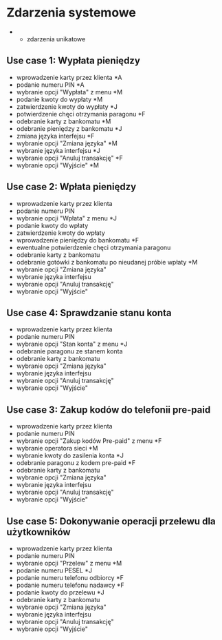 Zdarzenia systemowe
===================

* - zdarzenia unikatowe

Use case 1: Wypłata pieniędzy
-----------------

  - wprowadzenie karty przez klienta *A
  - podanie numeru PIN *A
  - wybranie opcji "Wypłata" z menu *M
  - podanie kwoty do wypłaty *M
  - zatwierdzenie kwoty do wypłaty *J
  - potwierdzenie chęci otrzymania paragonu *F
  - odebranie karty z bankomatu *M
  - odebranie pieniędzy z bankomatu *J
  - zmiana języka interfejsu *F
  - wybranie opcji "Zmiana języka" *M
  - wybranie języka interfejsu *J
  - wybranie opcji "Anuluj transakcję" *F
  - wybranie opcji "Wyjście" *M

Use case 2: Wpłata pieniędzy
-----------------

  - wprowadzenie karty przez klienta
  - podanie numeru PIN
  - wybranie opcji "Wpłata" z menu *J
  - podanie kwoty do wpłaty
  - zatwierdzenie kwoty do wpłaty
  - wprowadzenie pieniędzy do bankomatu *F
  - ewentualne potwierdzenie chęci otrzymania paragonu
  - odebranie karty z bankomatu
  - odebranie gotówki z bankomatu po nieudanej próbie wpłaty *M
  - wybranie opcji "Zmiana języka"
  - wybranie języka interfejsu
  - wybranie opcji "Anuluj transakcję"
  - wybranie opcji "Wyjście"

Use case 4: Sprawdzanie stanu konta
-----------------

  - wprowadzenie karty przez klienta
  - podanie numeru PIN
  - wybranie opcji "Stan konta" z menu *J
  - odebranie paragonu ze stanem konta
  - odebranie karty z bankomatu
  - wybranie opcji "Zmiana języka"
  - wybranie języka interfejsu
  - wybranie opcji "Anuluj transakcję"
  - wybranie opcji "Wyjście"
 
Use case 3: Zakup kodów do telefonii pre-paid
-----------------

  - wprowadzenie karty przez klienta
  - podanie numeru PIN
  - wybranie opcji "Zakup kodów Pre-paid" z menu *F
  - wybranie operatora sieci *M
  - wybranie kwoty do zasilenia konta *J
  - odebranie paragonu z kodem pre-paid *F
  - odebranie karty z bankomatu
  - wybranie opcji "Zmiana języka"
  - wybranie języka interfejsu
  - wybranie opcji "Anuluj transakcję"
  - wybranie opcji "Wyjście"

Use case 5: Dokonywanie operacji przelewu dla użytkowników
-----------------

  - wprowadzenie karty przez klienta
  - podanie numeru PIN
  - wybranie opcji "Przelew" z menu *M
  - podanie numeru PESEL *J
  - podanie numeru telefonu odbiorcy *F
  - podanie numeru telefonu nadawcy *F
  - podanie kwoty do przelewu *J
  - odebranie karty z bankomatu
  - wybranie opcji "Zmiana języka"
  - wybranie języka interfejsu
  - wybranie opcji "Anuluj transakcję"
  - wybranie opcji "Wyjście"